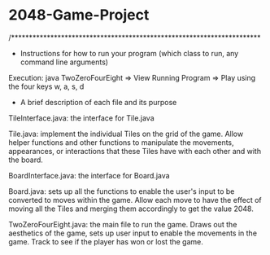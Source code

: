 # 2048-Game-Project

/**********************************************************************
*  Instructions for how to run your program (which class to run, any 
command line arguments)

Execution: java TwoZeroFourEight 
=> View Running Program => Play using the four keys w, a, s, d

*  A brief description of each file and its purpose

TileInterface.java: the interface for Tile.java

Tile.java: implement the individual Tiles on the grid of the game. Allow 
helper functions and other functions to manipulate the movements, appearances,
or interactions that these Tiles have with each other and with the board.

BoardInterface.java: the interface for Board.java

Board.java: sets up all the functions to enable the user's input to be 
converted to moves within the game. Allow each move to have the effect of 
moving all the Tiles and merging them accordingly to get the value 2048.

TwoZeroFourEight.java: the main file to run the game. Draws out the aesthetics
of the game, sets up user input to enable the movements in the game. Track to 
see if the player has won or lost the game.
